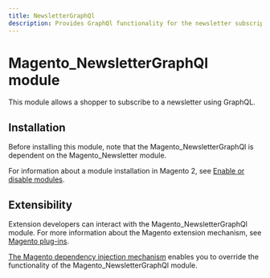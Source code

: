 ```yaml
---
title: NewsletterGraphQl
description: Provides GraphQl functionality for the newsletter subscriptions.
---
```


# Magento_NewsletterGraphQl module

This module allows a shopper to subscribe to a newsletter using GraphQL.

## Installation

Before installing this module, note that the Magento_NewsletterGraphQl is dependent on the Magento_Newsletter module.

For information about a module installation in Magento 2, see [Enable or disable modules](https://experienceleague.adobe.com/docs/commerce-operations/installation-guide/tutorials/manage-modules.html).

## Extensibility

Extension developers can interact with the Magento_NewsletterGraphQl module. For more information about the Magento extension mechanism, see [Magento plug-ins](https://developer.adobe.com/commerce/php/development/components/plugins/).

[The Magento dependency injection mechanism](https://developer.adobe.com/commerce/php/development/components/dependency-injection/) enables you to override the functionality of the Magento_NewsletterGraphQl module.
